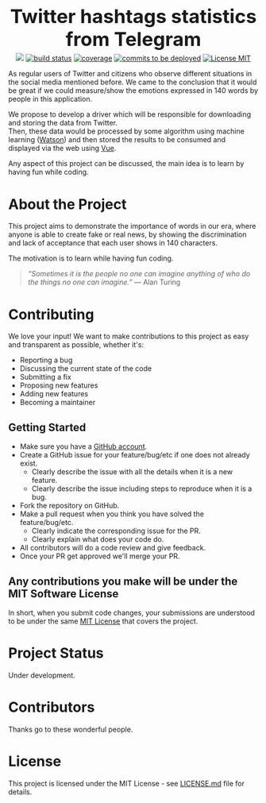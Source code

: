 
<h1 align="center" style="font-size:2.4rem"><strong>Twitter hashtags statistics from Telegram</strong></h1>
<p align="center" style="margin-top: -20px">
    <a href="#authors" alt="Contributors">
        <img src="https://img.shields.io/badge/contributors-5-brightgreen.svg" /></a>
    <a href="#Project Status">
        <img src="https://img.shields.io/badge/build-under%20development-red.svg" alt="build status"></a>
    <a href="#">
        <img src="https://img.shields.io/badge/coverage-0%25-red.svg"
            alt="coverage"></a>
    <a href="#">
        <img src="https://img.shields.io/github/commits-since/badges/shields/gh-pages.svg?label=commits%20to%20be%20deployed"
            alt="commits to be deployed"></a>
            <a href="#License">
        <img src="https://img.shields.io/badge/license-MIT-brightgreen.svg"
            alt="License MIT"></a>
</p>
As regular users of Twitter and citizens who observe different situations in the social media mentioned before. We came to the conclusion that it would be great if we could measure/show the emotions expressed in 140 words by people in this application. 

We propose to develop a driver which will be responsible for downloading and storing the data from Twitter.  
Then, these data would be processed by some algorithm using machine learning ([Watson](https://www.ibm.com/watson)) and then stored the results to be consumed and displayed via the web using [Vue](https://vuejs.org/).

Any aspect of this project can be discussed, the main idea is to learn by having fun while coding.

# **About the Project**
This project aims to demonstrate the importance of words in our era, where anyone is able to create fake or real news, by showing the discrimination and lack of acceptance that each user shows in 140 characters.

The motivation is to learn while having fun coding.


>_“Sometimes it is the people no one can imagine anything of who do the things no one can imagine.”_
>― Alan Turing

# **Contributing**
We love your input! We want to make contributions to this project as easy and transparent as possible, whether it's:

- Reporting a bug
- Discussing the current state of the code
- Submitting a fix
- Proposing new features
- Adding new features
- Becoming a maintainer

## **Getting Started**
* Make sure you have a [GitHub account](https://github.com/signup/free).
* Create a GitHub issue for your feature/bug/etc if one does not already exist.
  * Clearly describe the issue with all the details when it is a new feature.
  * Clearly describe the issue including steps to reproduce when it is a bug.
* Fork the repository on GitHub.
* Make a pull request when you think you have solved the feature/bug/etc. 
  * Clearly indicate the corresponding issue for the PR.
  * Clearly explain what does your code do.
* All contributors will do a code review and give feedback.
* Once your PR get approved we'll merge your PR.

## **Any contributions you make will be under the MIT Software License**
In short, when you submit code changes, your submissions are understood to be under the same [MIT License](http://choosealicense.com/licenses/mit/) that covers the project.

# **Project Status**
Under development.

# **Contributors**
Thanks go to these wonderful people.

# **License**
This project is licensed under the MIT License - see [LICENSE.md](LICENSE.md) file for details.
